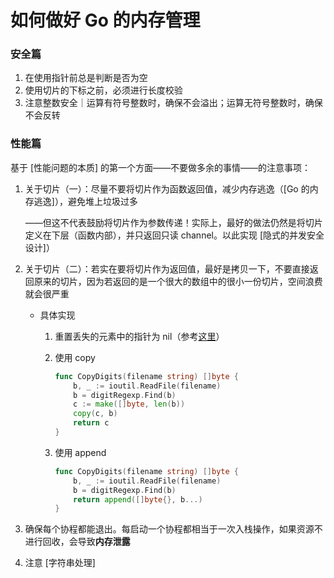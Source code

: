 # 如何做好 Go 的内存管理

### 安全篇

1. 在使用指针前总是判断是否为空
2. 使用切片的下标之前，必须进行长度校验
3. 注意整数安全｜运算有符号整数时，确保不会溢出；运算无符号整数时，确保不会反转

### 性能篇

基于 [性能问题的本质] 的第一个方面——不要做多余的事情——的注意事项：

1. 关于切片（一）：尽量不要将切片作为函数返回值，减少内存逃逸（[Go 的内存逃逸]），避免堆上垃圾过多
    
    ——但这不代表鼓励将切片作为参数传递！实际上，最好的做法仍然是将切片定义在下层（函数内部），并只返回只读 channel。以此实现 [隐式的并发安全设计]）
    
2. 关于切片（二）：若实在要将切片作为返回值，最好是拷贝一下，不要直接返回原来的切片，因为若返回的是一个很大的数组中的很小一份切片，空间浪费就会很严重
    - 具体实现
        1. 重置丢失的元素中的指针为 nil（参考[这里](https://gfw.go101.org/article/memory-leaking.html)）
        2. 使用 copy
            
            ```go
            func CopyDigits(filename string) []byte {
                b, _ := ioutil.ReadFile(filename)
                b = digitRegexp.Find(b)
                c := make([]byte, len(b))
                copy(c, b)
                return c
            }
            ```
            
        3. 使用 append
            
            ```go
            func CopyDigits(filename string) []byte {
                b, _ := ioutil.ReadFile(filename)
                b = digitRegexp.Find(b)
                return append([]byte{}, b...)
            }
            ```
            
3. 确保每个协程都能退出。每启动一个协程都相当于一次入栈操作，如果资源不进行回收，会导致**内存泄露**
4. 注意 [字符串处理]